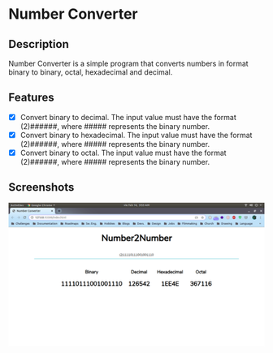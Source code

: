 # **Number Converter**

## **Description**

Number Converter is a simple program that converts numbers in format binary to binary, octal, hexadecimal and decimal.

## **Features**

+ [x] Convert binary to decimal. The input value must have the format (2)######, where ##### represents the binary number.
+ [x] Convert binary to hexadecimal. The input value must have the format (2)######, where ##### represents the binary number.
+ [x] Convert binary to octal. The input value must have the format (2)######, where ##### represents the binary number.

## **Screenshots**

![Screenshot](static/0.png)